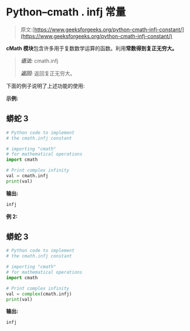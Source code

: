 # Python–cmath . infj 常量

> 原文:[https://www.geeksforgeeks.org/python-cmath-infj-constant/](https://www.geeksforgeeks.org/python-cmath-infj-constant/)

**cMath 模块**包含许多用于复数数学运算的函数。利用**常数得到复正无穷大。**

> ***语法:*** cmath.infj
> 
> ***返回:*** 返回复正无穷大。

下面的例子说明了上述功能的使用:

**示例:**

## 蟒蛇 3

```py
# Python code to implement
# the cmath.infj constant

# importing "cmath"
# for mathematical operations  
import cmath 

# Print complex infinity
val = cmath.infj
print(val)
```

**输出:**

```py
infj
```

**例 2:**

## 蟒蛇 3

```py
# Python code to implement
# the cmath.infj constant

# importing "cmath"
# for mathematical operations  
import cmath 

# Print complex infinity
val = complex(cmath.infj)
print(val)
```

**输出:**

```py
infj
```